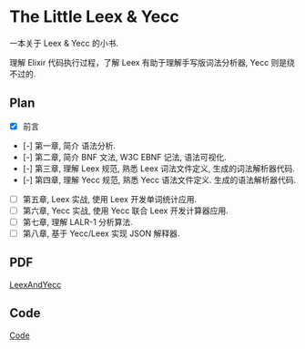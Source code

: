 # The Little Leex & Yecc

一本关于 Leex & Yecc 的小书.

理解 Elixir 代码执行过程，了解 Leex 有助于理解手写版词法分析器, Yecc 则是绕不过的.

## Plan

- [x] 前言
- [-] 第一章, 简介 语法分析.
- [-] 第二章, 简介 BNF 文法, W3C EBNF 记法, 语法可视化.
- [-] 第三章, 理解 Leex 规范, 熟悉 Leex 词法文件定义, 生成的词法解析器代码.
- [-] 第四章, 理解 Yecc 规范, 熟悉 Yecc 语法文件定义. 生成的语法解析器代码.
- [ ] 第五章, Leex 实战, 使用 Leex 开发单词统计应用.
- [ ] 第六章, Yecc 实战, 使用 Yecc 联合 Leex 开发计算器应用.
- [ ] 第七章, 理解 LALR-1 分析算法.
- [ ] 第八章, 基于 Yecc/Leex 实现 JSON 解释器.

## PDF

[LeexAndYecc](https://github.com/zhenyuanlau/leex-yecc-book/blob/main/LeexAndYecc.pdf)

## Code

[Code](https://github.com/zhenyuanlau/leex-yecc-book/tree/main/code)
